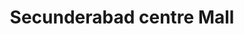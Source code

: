 ---
title: "Secunderabad centre Mall"
url: /secunderabad/secunderabad-centre-mall/
shop: Einkaufszentrum
---